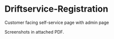 # Driftservice-Registration
Customer facing self-service page with admin page

Screenshots in attached PDF.
